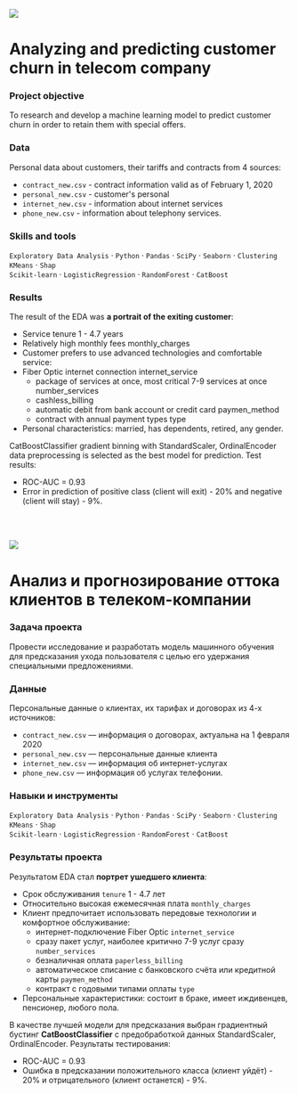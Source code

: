 <a id='ENG'></a>
<a href="#RUS"><img src='https://img.shields.io/badge/ENG -Go to RUS description-blue'></a>

 # Analyzing and predicting customer churn in telecom company

### Project objective
To research and develop a machine learning model to predict customer churn in order to retain them with special offers.

### Data
Personal data about customers, their tariffs and contracts from 4 sources:

- `contract_new.csv` - contract information valid as of February 1, 2020
- `personal_new.csv` - customer's personal 
- `internet_new.csv` - information about internet services
- `phone_new.csv` - information about telephony services.

### Skills and tools
`Exploratory Data Analysis`  ·  `Python` · `Pandas` · `SciPy` · `Seaborn` · `Clustering` `KMeans` · `Shap`  
`Scikit-learn` · `LogisticRegression` · `RandomForest` · `CatBoost`

### Results
The result of the EDA was **a portrait of the exiting customer**:
- Service tenure 1 - 4.7 years
- Relatively high monthly fees monthly_charges
- Customer prefers to use advanced technologies and comfortable service:
- Fiber Optic internet connection internet_service
     - package of services at once, most critical 7-9 services at once number_services
     - cashless_billing
     - automatic debit from bank account or credit card paymen_method
     - contract with annual payment types type
- Personal characteristics: married, has dependents, retired, any gender.

CatBoostClassifier gradient binning with StandardScaler, OrdinalEncoder data preprocessing is selected as the best model for prediction. Test results:
- ROC-AUC = 0.93
- Error in prediction of positive class (client will exit) - 20% and negative (client will stay) - 9%.

<br>
<br>


<a id='RUS'></a>
<a href="#ENG"><img src='https://img.shields.io/badge/RUS -Go to ENG description-blue'></a>

# Анализ и прогнозирование оттока клиентов в телеком-компании
 
### Задача проекта
Провести исследование и разработать модель машинного обучения для предсказания ухода пользователя с целью его удержания специальными предложениями.

### Данные  
Персональные данные о клиентах, их тарифах и договорах из 4-х источников:  
- `contract_new.csv` — информация о договорах, актуальна на 1 февраля 2020
- `personal_new.csv` — персональные данные клиента
- `internet_new.csv` — информация об интернет-услугах
- `phone_new.csv` — информация об услугах телефонии.

### Навыки и инструменты
`Exploratory Data Analysis` ·  `Python`  ·  `Pandas` ·  `SciPy`  ·  `Seaborn`  ·  `Clustering`  `KMeans`  ·  `Shap`  
`Scikit-learn` ·  `LogisticRegression`  ·  `RandomForest`  ·  `CatBoost`  

### Результаты проекта
Результатом EDA стал **портрет ушедшего клиента**:
- Срок обслуживания `tenure` 1 - 4.7 лет
- Относительно высокая ежемесячная плата `monthly_charges`
- Клиент предпочитает использовать передовые технологии и комфортное обслуживание:
    - интернет-подключение Fiber Optic `internet_service`
    - сразу пакет услуг, наиболее критично 7-9 услуг сразу `number_services`
    - безналичная оплата `paperless_billing`
    - автоматическое списание с банковского счёта или кредитной карты `paymen_method`
    - контракт с годовыми типами оплаты `type`
- Персональные характеристики: состоит в браке, имеет иждивенцев, пенсионер, любого пола.

В качестве лучшей модели для предсказания выбран градиентный бустинг **CatBoostClassifier** с предобработкой данных StandardScaler, OrdinalEncoder. Результаты тестирования:
- ROC-AUC = 0.93 
- Ошибка в предсказании положительного класса (клиент уйдёт) - 20% и отрицательного (клиент останется) - 9%.

